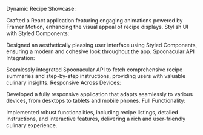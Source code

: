 Dynamic Recipe Showcase:

Crafted a React application featuring engaging animations powered by Framer Motion, enhancing the visual appeal of recipe displays.
Stylish UI with Styled Components:

Designed an aesthetically pleasing user interface using Styled Components, ensuring a modern and cohesive look throughout the app.
Spoonacular API Integration:

Seamlessly integrated Spoonacular API to fetch comprehensive recipe summaries and step-by-step instructions, providing users with valuable culinary insights.
Responsive Across Devices:

Developed a fully responsive application that adapts seamlessly to various devices, from desktops to tablets and mobile phones.
Full Functionality:

Implemented robust functionalities, including recipe listings, detailed instructions, and interactive features, delivering a rich and user-friendly culinary experience.
